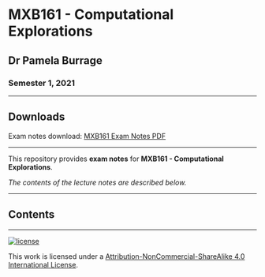 # MXB161 - Computational Explorations

## Dr Pamela Burrage

### Semester 1, 2021

---

## Downloads

Exam notes download: [MXB161 Exam Notes PDF](https://www.github.com/Tarang74/MXB161/raw/main/MXB161%20Exam%20Notes.pdf)

---

This repository provides **exam notes** for **MXB161 - Computational Explorations**.

*The contents of the lecture notes are described below.*

---

## Contents


---

[![license](https://forthebadge.com/images/badges/cc-nc-sa.svg)](http://creativecommons.org/licenses/by-nc-sa/4.0/)

This work is licensed under a [Attribution-NonCommercial-ShareAlike 4.0 International License](http://creativecommons.org/licenses/by-nc-sa/4.0/).
